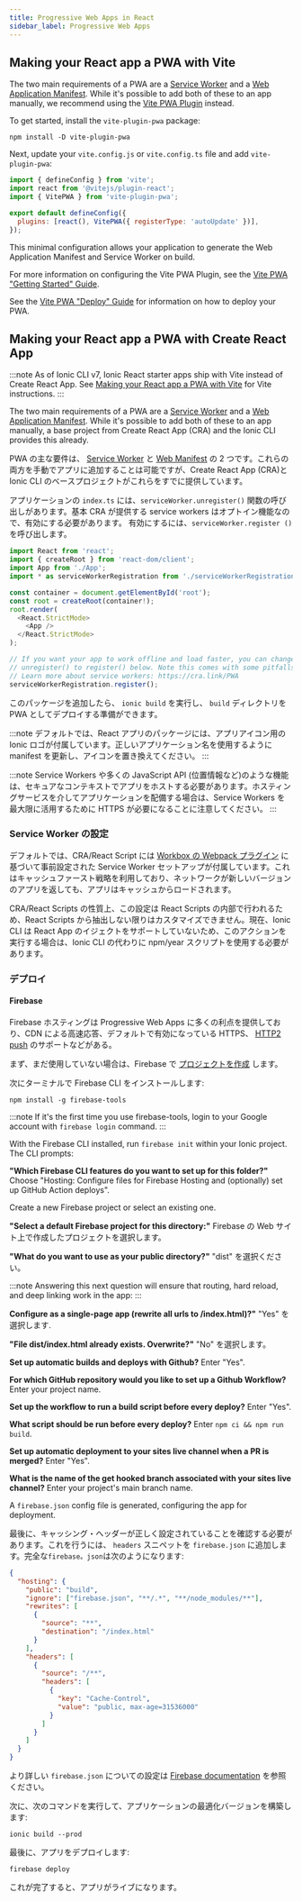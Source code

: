 ```yaml
---
title: Progressive Web Apps in React
sidebar_label: Progressive Web Apps
---
```


<head>
  <title>Create Progressive Web Apps (PWA) in React - Ionic Framework</title>
  <meta
    name="description"
    content="Create progressive web apps in React with Ionic. Read our React PWA documentation for information on how to make React PWAs."
  />
</head>

## Making your React app a PWA with Vite

The two main requirements of a PWA are a <a href="https://developers.google.com/web/fundamentals/primers/service-workers/" target="_blank">Service Worker</a> and a <a href="https://developers.google.com/web/fundamentals/web-app-manifest/" target="_blank">Web Application Manifest</a>. While it's possible to add both of these to an app manually, we recommend using the [Vite PWA Plugin](https://vite-pwa-org.netlify.app/) instead.

To get started, install the `vite-plugin-pwa` package:

```shell
npm install -D vite-plugin-pwa
```

Next, update your `vite.config.js` or `vite.config.ts` file and add `vite-plugin-pwa`:

```javascript
import { defineConfig } from 'vite';
import react from '@vitejs/plugin-react';
import { VitePWA } from 'vite-plugin-pwa';

export default defineConfig({
  plugins: [react(), VitePWA({ registerType: 'autoUpdate' })],
});
```

This minimal configuration allows your application to generate the Web Application Manifest and Service Worker on build.

For more information on configuring the Vite PWA Plugin, see the [Vite PWA "Getting Started" Guide](https://vite-pwa-org.netlify.app/guide/).

See the [Vite PWA "Deploy" Guide](https://vite-pwa-org.netlify.app/deployment/) for information on how to deploy your PWA.

## Making your React app a PWA with Create React App

:::note
As of Ionic CLI v7, Ionic React starter apps ship with Vite instead of Create React App. See [Making your React app a PWA with Vite](#making-your-react-app-a-pwa-with-vite) for Vite instructions.
:::

The two main requirements of a PWA are a <a href="https://developers.google.com/web/fundamentals/primers/service-workers/" target="_blank">Service Worker</a> and a <a href="https://developers.google.com/web/fundamentals/web-app-manifest/" target="_blank">Web Application Manifest</a>. While it's possible to add both of these to an app manually, a base project from Create React App (CRA) and the Ionic CLI provides this already.

PWA の主な要件は、 <a href="https://developers.google.com/web/fundamentals/primers/service-workers/" target="_blank">Service Worker</a> と <a href="https://developers.google.com/web/fundamentals/web-app-manifest/" target="_blank">Web Manifest</a> の 2 つです。これらの両方を手動でアプリに追加することは可能ですが、Create React App (CRA)と Ionic CLI のベースプロジェクトがこれらをすでに提供しています。

アプリケーションの `index.ts` には、`serviceWorker.unregister()` 関数の呼び出しがあります。基本 CRA が提供する service workers はオプトイン機能なので、有効にする必要があります。
有効にするには、`serviceWorker.register ()`を呼び出します。

```ts
import React from 'react';
import { createRoot } from 'react-dom/client';
import App from './App';
import * as serviceWorkerRegistration from './serviceWorkerRegistration';

const container = document.getElementById('root');
const root = createRoot(container!);
root.render(
  <React.StrictMode>
    <App />
  </React.StrictMode>
);

// If you want your app to work offline and load faster, you can change
// unregister() to register() below. Note this comes with some pitfalls.
// Learn more about service workers: https://cra.link/PWA
serviceWorkerRegistration.register();
```

このパッケージを追加したら、 `ionic build` を実行し、 `build` ディレクトリを PWA としてデプロイする準備ができます。

:::note
デフォルトでは、React アプリのパッケージには、アプリアイコン用の Ionic ロゴが付属しています。正しいアプリケーション名を使用するように manifest を更新し、アイコンを置き換えてください。
:::

:::note
Service Workers や多くの JavaScript API (位置情報など)のような機能は、セキュアなコンテキストでアプリをホストする必要があります。ホスティングサービスを介してアプリケーションを配備する場合は、Service Workers を最大限に活用するために HTTPS が必要になることに注意してください。
:::

### Service Worker の設定

デフォルトでは、CRA/React Script には [Workbox の Webpack プラグイン](https://developers.google.com/web/tools/workbox/modules/workbox-webpack-plugin) に基づいて事前設定された Service Worker セットアップが付属しています。これはキャッシュファースト戦略を利用しており、ネットワークが新しいバージョンのアプリを返しても、アプリはキャッシュからロードされます。

CRA/React Scripts の性質上、この設定は React Scripts の内部で行われるため、React Scripts から抽出しない限りはカスタマイズできません。現在、Ionic CLI は React App のイジェクトをサポートしていないため、このアクションを実行する場合は、Ionic CLI の代わりに npm/year スクリプトを使用する必要があります。

### デプロイ

#### Firebase

Firebase ホスティングは Progressive Web Apps に多くの利点を提供しており、CDN による高速応答、デフォルトで有効になっている HTTPS、 [HTTP2 push](https://firebase.googleblog.com/2016/09/http2-comes-to-firebase-hosting.html) のサポートなどがある。

まず、まだ使用していない場合は、Firebase で [プロジェクトを作成](https://console.firebase.google.com) します。

次にターミナルで Firebase CLI をインストールします:

```shell
npm install -g firebase-tools
```

:::note
If it's the first time you use firebase-tools, login to your Google account with `firebase login` command.
:::

With the Firebase CLI installed, run `firebase init` within your Ionic project. The CLI prompts:

**"Which Firebase CLI features do you want to set up for this folder?"** Choose "Hosting: Configure files for Firebase Hosting and (optionally) set up GitHub Action deploys".

Create a new Firebase project or select an existing one.

**"Select a default Firebase project for this directory:"** Firebase の Web サイト上で作成したプロジェクトを選択します。

**"What do you want to use as your public directory?"** "dist" を選択ください。

:::note
Answering this next question will ensure that routing, hard reload, and deep linking work in the app:
:::

**Configure as a single-page app (rewrite all urls to /index.html)?"** "Yes" を選択します.

**"File dist/index.html already exists. Overwrite?"** "No" を選択します。

**Set up automatic builds and deploys with Github?** Enter "Yes".

**For which GitHub repository would you like to set up a Github Workflow?** Enter your project name.

**Set up the workflow to run a build script before every deploy?** Enter "Yes".

**What script should be run before every deploy?** Enter `npm ci && npm run build`.

**Set up automatic deployment to your sites live channel when a PR is merged?** Enter "Yes".

**What is the name of the get hooked branch associated with your sites live channel?** Enter your project's main branch name.

A `firebase.json` config file is generated, configuring the app for deployment.

最後に、キャッシング・ヘッダーが正しく設定されていることを確認する必要があります。これを行うには、 `headers` スニペットを `firebase.json` に追加します。完全な`firebase。json`は次のようになります:

```json
{
  "hosting": {
    "public": "build",
    "ignore": ["firebase.json", "**/.*", "**/node_modules/**"],
    "rewrites": [
      {
        "source": "**",
        "destination": "/index.html"
      }
    ],
    "headers": [
      {
        "source": "/**",
        "headers": [
          {
            "key": "Cache-Control",
            "value": "public, max-age=31536000"
          }
        ]
      }
    ]
  }
}
```

より詳しい `firebase.json` についての設定は [Firebase documentation](https://firebase.google.com/docs/hosting/full-config#section-firebase-json) を参照ください。

次に、次のコマンドを実行して、アプリケーションの最適化バージョンを構築します:

```shell
ionic build --prod
```

最後に、アプリをデプロイします:

```shell
firebase deploy
```

これが完了すると、アプリがライブになります。
